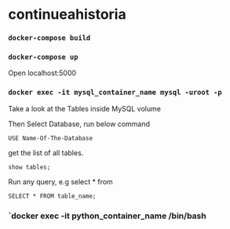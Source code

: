 # continueahistoria


### `docker-compose build`


### `docker-compose up`

Open localhost:5000

### `docker exec -it mysql_container_name mysql -uroot -p`

Take a look at the Tables inside MySQL volume

Then Select Database, run below command

    USE Name-Of-The-Database

get the list of all tables.

    show tables;

Run any query, e.g select * from

    SELECT * FROM table_name;


### `docker exec -it python_container_name /bin/bash
